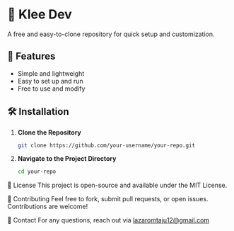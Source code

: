 
# 🚀 Klee Dev

A free and easy-to-clone repository for quick setup and customization.

## 📌 Features
- Simple and lightweight  
- Easy to set up and run  
- Free to use and modify  

## 🛠️ Installation

1. **Clone the Repository**  
   ```bash
   git clone https://github.com/your-username/your-repo.git

2. **Navigate to the Project Directory**
   ```bash
   cd your-repo


📜 License
This project is open-source and available under the MIT License.

🤝 Contributing
Feel free to fork, submit pull requests, or open issues. Contributions are welcome!

📧 Contact
For any questions, reach out via lazaromtaju12@gmail.com   
   
